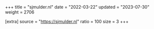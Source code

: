 +++
title = "sjmulder.nl"
date = "2022-03-22"
updated = "2023-07-30"
weight = 2706

[extra]
source = "https://sjmulder.nl"
ratio = 100
size = 3
+++
